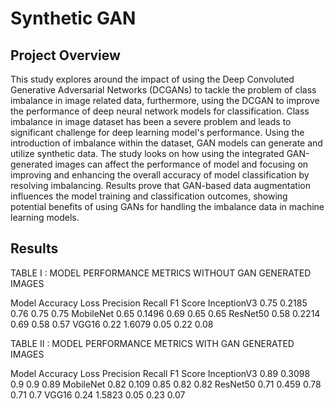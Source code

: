 # Synthetic GAN

## Project Overview

This study explores around the impact of using the Deep Convoluted Generative Adversarial Networks (DCGANs) to tackle the problem of class imbalance in image related data, furthermore, using the DCGAN to improve the performance of deep neural network models for classification. Class imbalance in image dataset has been a severe problem and leads to significant challenge for deep learning model's performance. Using the introduction of imbalance within the dataset, GAN models can generate and utilize synthetic data. The study looks on how using the integrated GAN-generated images can affect the performance of model and focusing on improving and enhancing the overall accuracy of model classification by resolving imbalancing. Results prove that GAN-based data augmentation influences the model training and classification outcomes, showing potential benefits of using GANs for handling the imbalance data in machine learning models.

## Results

TABLE I : MODEL PERFORMANCE METRICS WITHOUT GAN GENERATED IMAGES

Model Accuracy Loss Precision Recall F1 Score
InceptionV3 0.75 0.2185 0.76 0.75 0.75
MobileNet 0.65 0.1496 0.69 0.65 0.65
ResNet50 0.58 0.2214 0.69 0.58 0.57
VGG16 0.22 1.6079 0.05 0.22 0.08

TABLE II : MODEL PERFORMANCE METRICS WITH GAN GENERATED IMAGES

Model Accuracy Loss Precision Recall F1 Score
InceptionV3 0.89 0.3098 0.9 0.9 0.89
MobileNet 0.82 0.109 0.85 0.82 0.82
ResNet50 0.71 0.459 0.78 0.71 0.7
VGG16 0.24 1.5823 0.05 0.23 0.07
